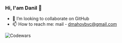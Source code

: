 ### Hi, I'am Danil 👋
- 👯 I’m looking to collaborate on GitHub
- 📫 How to reach me: mail - dmahovbvc@gmail.com

![Codewars](https://github.r2v.ch/codewars?user=DanilBvc&stroke=%23BB432C)

